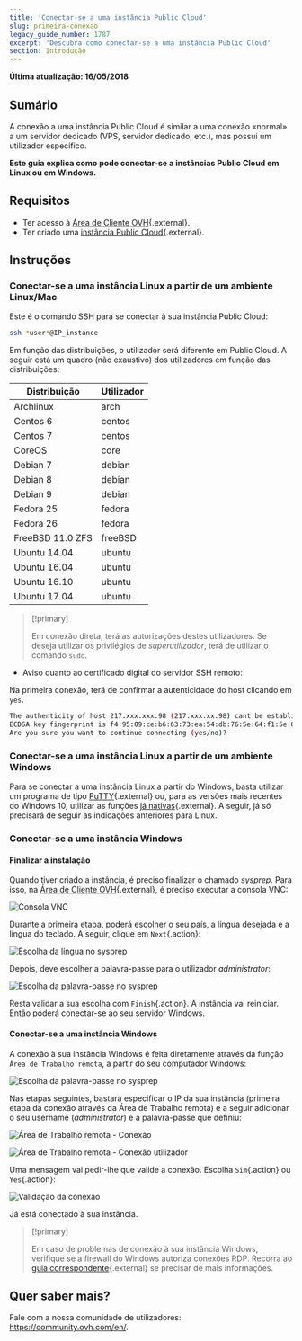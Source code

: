```yaml
---
title: 'Conectar-se a uma instância Public Cloud'
slug: primeira-conexao
legacy_guide_number: 1787
excerpt: 'Descubra como conectar-se a uma instância Public Cloud'
section: Introdução
---
```


**Última atualização: 16/05/2018**

## Sumário

A conexão a uma instância Public Cloud é similar a uma conexão «normal» a um servidor dedicado (VPS, servidor dedicado, etc.), mas possui um utilizador específico.

**Este guia explica como pode conectar-se a instâncias Public Cloud em Linux ou em Windows.**


## Requisitos

- Ter acesso à [Área de Cliente OVH](https://www.ovh.com/auth/?action=gotomanager){.external}.
- Ter criado uma [instância Public Cloud](https://www.ovh.pt/public-cloud/instances/){.external}.


## Instruções

### Conectar-se a uma instância Linux a partir de um ambiente Linux/Mac

Este é o comando SSH para se conectar à sua instância Public Cloud:

```sh
ssh *user*@IP_instance
```

Em função das distribuições, o utilizador será diferente em Public Cloud. A seguir está um quadro (não exaustivo) dos utilizadores em função das distribuições:

|Distribuição|Utilizador|
|---|---|
|Archlinux|arch|
|Centos 6|centos|
|Centos 7|centos|
|CoreOS|core|
|Debian 7|debian|
|Debian 8|debian|
|Debian 9|debian|
|Fedora 25|fedora|
|Fedora 26|fedora|
|FreeBSD 11.0 ZFS|freeBSD|
|Ubuntu 14.04|ubuntu|
|Ubuntu 16.04|ubuntu|
|Ubuntu 16.10|ubuntu|
|Ubuntu 17.04|ubuntu|

> [!primary]
>
> Em conexão direta, terá as autorizações destes utilizadores. Se deseja utilizar os privilégios de *superutilizador*, terá de utilizar o comando `sudo`.
>


- Aviso quanto ao certificado digital do servidor SSH remoto:

Na primeira conexão, terá de confirmar a autenticidade do host clicando em `yes`.

```sh
The authenticity of host 217.xxx.xxx.98 (217.xxx.xx.98) cant be established.
ECDSA key fingerprint is f4:95:09:ce:b6:63:73:ea:54:db:76:5e:64:f1:5e:6d.
Are you sure you want to continue connecting (yes/no)?
```


### Conectar-se a uma instância Linux a partir de um ambiente Windows

Para se conectar a uma instância Linux a partir do Windows, basta utilizar um programa de tipo [PuTTY](https://www.putty.org/){.external} ou, para as versões mais recentes do Windows 10, utilizar as funções [já nativas](https://docs.microsoft.com/en-us/windows/wsl/about){.external}. A seguir, já só precisará de seguir as indicações anteriores para Linux.


### Conectar-se a uma instância Windows

#### Finalizar a instalação

Quando tiver criado a instância, é preciso finalizar o chamado *sysprep*. Para isso, na [Área de Cliente OVH](https://www.ovh.com/auth/?action=gotomanager){.external}, é preciso executar a consola VNC:

![Consola VNC](images/vnc_console.png)

Durante a primeira etapa, poderá escolher o seu país, a língua desejada e a língua do teclado. A seguir, clique em `Next`{.action}:

![Escolha da língua no sysprep](images/sysprep_first_step.png)

Depois, deve escolher a palavra-passe para o utilizador *administrator*:

![Escolha da palavra-passe no sysprep](images/sysprep_first_step.png)

Resta validar a sua escolha com `Finish`{.action}. A instância vai reiniciar. Então poderá conectar-se ao seu servidor Windows.


#### Conectar-se a uma instância Windows

A conexão à sua instância Windows é feita diretamente através da função `Área de Trabalho remota`, a partir do seu computador Windows:

![Escolha da palavra-passe no sysprep](images/remote_desktop.png)

Nas etapas seguintes, bastará especificar o IP da sua instância (primeira etapa da conexão através da Área de Trabalho remota) e a seguir adicionar o seu username (*administrator*) e a palavra-passe que definiu:

![Área de Trabalho remota - Conexão](images/remote_desktop_connection_IP.png)

![Área de Trabalho remota - Conexão utilizador](images/remote_desktop_connection_user.png)

Uma mensagem vai pedir-lhe que valide a conexão. Escolha `Sim`{.action} ou `Yes`{.action}:

![Validação da conexão](images/connection_validation.png)

Já está conectado à sua instância.

> [!primary]
>
> Em caso de problemas de conexão à sua instância Windows, verifique se a firewall do Windows autoriza conexões RDP. Recorra ao [guia correspondente](https://docs.ovh.com/fr/vps/windows-first-config/){.external} se precisar de mais informações.
>


## Quer saber mais?

Fale com a nossa comunidade de utilizadores: <https://community.ovh.com/en/>.